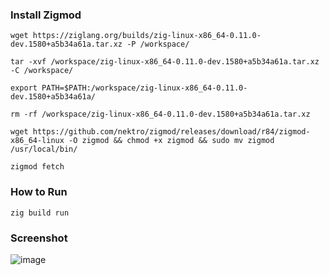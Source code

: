 ### Install Zigmod

```wget https://ziglang.org/builds/zig-linux-x86_64-0.11.0-dev.1580+a5b34a61a.tar.xz -P /workspace/```

```tar -xvf /workspace/zig-linux-x86_64-0.11.0-dev.1580+a5b34a61a.tar.xz -C /workspace/```

```export PATH=$PATH:/workspace/zig-linux-x86_64-0.11.0-dev.1580+a5b34a61a/```

```rm -rf /workspace/zig-linux-x86_64-0.11.0-dev.1580+a5b34a61a.tar.xz```

```wget https://github.com/nektro/zigmod/releases/download/r84/zigmod-x86_64-linux -O zigmod && chmod +x zigmod && sudo mv zigmod /usr/local/bin/ ```

```zigmod fetch```

### How to Run

```zig build run```

### Screenshot

![image](https://user-images.githubusercontent.com/51105234/218716336-d6c1474c-a9e6-4c39-964e-46299717582c.png)
